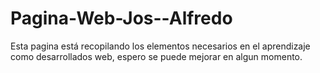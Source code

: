 # Pagina-Web-Jos--Alfredo
Esta pagina está recopilando los elementos necesarios en el aprendizaje como desarrollados web, espero se puede mejorar en algun momento.
